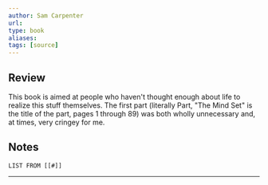 ```yaml
---
author: Sam Carpenter
url: 
type: book
aliases: 
tags: [source]
---
```

## Review
This book is aimed at people who haven't thought enough about life to realize this stuff themselves. The first part (literally Part, "The Mind Set" is the title of the part, pages 1 through 89) was both wholly unnecessary and, at times, very cringey for me.

## Notes
```dataview
LIST FROM [[#]]
```

---